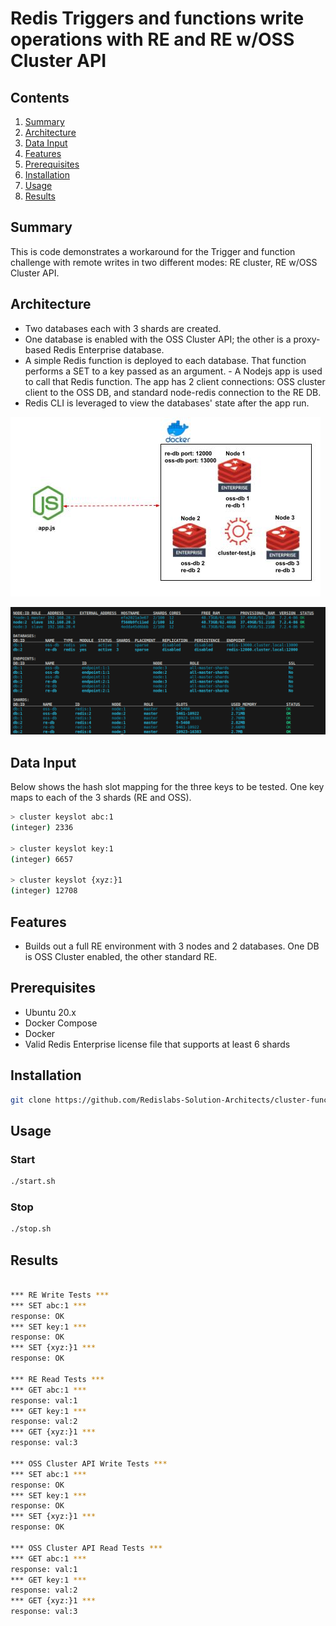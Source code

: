 # Redis Triggers and functions write operations with RE and RE w/OSS Cluster API

## Contents
1.  [Summary](#summary)
2.  [Architecture](#architecture)
3.  [Data Input](#datainput)
4.  [Features](#features)
5.  [Prerequisites](#prerequisites)
6.  [Installation](#installation)
7.  [Usage](#usage)
8.  [Results](#results)

## Summary <a name="summary"></a>
This is code demonstrates a workaround for the Trigger and function challenge with remote writes in two different modes:  RE cluster, RE w/OSS Cluster API.  

## Architecture <a name="architecture"></a>
- Two databases each with 3 shards are created.  
- One database is enabled with the OSS Cluster API; the other is a proxy-based Redis Enterprise database.  
- A simple Redis function is deployed to each database.  That function performs a SET to a key passed as an argument.  - A Nodejs app is used to call that Redis function.  The app has 2 client connections: OSS cluster client to the OSS DB, and standard node-redis connection to the RE DB.
- Redis CLI is leveraged to view the databases' state after the app run.

![architecture](images/ClusterFunc_Arch_High.jpg) 

![rladmin](images/rladmin.png)

## Data Input <a name="datainput"></a>
Below shows the hash slot mapping for the three keys to be tested.  One key maps to each of the 3 shards (RE and OSS).
```bash
> cluster keyslot abc:1
(integer) 2336

> cluster keyslot key:1
(integer) 6657

> cluster keyslot {xyz:}1
(integer) 12708
```
## Features <a name="features"></a>
- Builds out a full RE environment with 3 nodes and 2 databases.  One DB is OSS Cluster enabled, the other standard RE.

## Prerequisites <a name="prerequisites"></a>
- Ubuntu 20.x
- Docker Compose
- Docker
- Valid Redis Enterprise license file that supports at least 6 shards

## Installation <a name="installation"></a>
```bash
git clone https://github.com/Redislabs-Solution-Architects/cluster-func.git && cd cluster-func && npm install
```

## Usage <a name="usage"></a>
### Start
```bash
./start.sh
```
### Stop
```bash
./stop.sh
```

## Results <a name="results"></a>
```bash

*** RE Write Tests ***
*** SET abc:1 ***
response: OK
*** SET key:1 ***
response: OK
*** SET {xyz:}1 ***
response: OK

*** RE Read Tests ***
*** GET abc:1 ***
response: val:1
*** GET key:1 ***
response: val:2
*** GET {xyz:}1 ***
response: val:3

*** OSS Cluster API Write Tests ***
*** SET abc:1 ***
response: OK
*** SET key:1 ***
response: OK
*** SET {xyz:}1 ***
response: OK

*** OSS Cluster API Read Tests ***
*** GET abc:1 ***
response: val:1
*** GET key:1 ***
response: val:2
*** GET {xyz:}1 ***
response: val:3
```